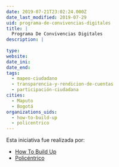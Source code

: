 ```yaml
---
date: 2019-07-21T23:02:24.000Z
date_last_modified: 2019-07-29
uid: programa-de-convivencias-digitales
title: |
  Programa De Convivencias Digitales
description: |
  
type: 
website: 
date_ini: 
date_end: 
tags:
  - mapeo-ciudadano
  - transparencia-y-rendicion-de-cuentas
  - participación-ciudadana
cities: 
  - Maputo
  - Bogotá
organizations_uids:
  - how-to-build-up
  - policentrico
---
```


Esta iniciativa fue realizada por:

- [How To Build Up](/organizaciones/how-to-build-up)
- [Policéntrico](/organizaciones/policentrico)
